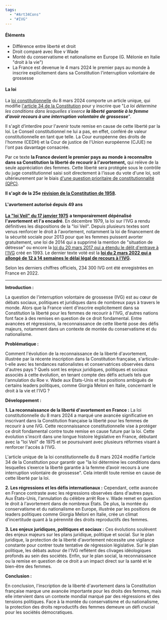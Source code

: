 ```yaml
---
tags:
  - "#Art34Cons"
  - "#IVG"
---
```

#### Éléments
- Différence entre liberté et droit
- Droit comparé avec Roe v Wade
- Monté du conservatisme et nationalisme en Europe (G. Mélonie en Italie "droit à la vie")
- La France est devenue le 4 mars 2024 le premier pays au monde à inscrire explicitement dans sa Constitution l'interruption volontaire de grossesse
#### La loi
La [loi constitutionnelle](https://www.vie-publique.fr/loi/292357-liberte-recours-ivg-dans-la-constitution-avortement-loi-du-8-mars-2024#) du 8 mars 2024 comporte un article unique, qui modifie [l'article 34 de la Constitution](https://www.legifrance.gouv.fr/loda/article_lc/LEGIARTI000019241018 "Article 34 de la Constitution de 1958. Site Légifrance.Nouvelle fenêtre") pour y inscrire que "_La loi détermine les conditions dans lesquelles s’exerce **la liberté garantie à la femme d’avoir recours à une interruption volontaire de grossesse**_". 

Il s'agit d’interdire pour l'avenir toute remise en cause de cette liberté par la loi. Le Conseil constitutionnel ne lui a pas, en effet, conféré de valeur constitutionnelle en tant que telle. La Cour européenne des droits de l'homme (CEDH) et la Cour de justice de l'Union européenne (CJUE) ne l'ont pas davantage consacrée.

Par ce texte **la France devient le premier pays au monde à reconnaître dans sa Constitution** **la liberté de recourir à l'avortement,** qui relève de la seule appréciation des femmes. Cette liberté sera protégée sous le contrôle du juge constitutionnel saisi soit directement à l'issue du vote d'une loi, soit ultérieurement par le biais [d'une question prioritaire de constitutionnalité (QPC)](https://www.vie-publique.fr/node/19560).

**Il s'agit de la 25e** [**révision de la Constitution de 1958**](https://www.vie-publique.fr/node/267859)**.**

#### L'avortement autorisé depuis 49 ans
[**La "loi Veil" du 17 janvier 1975**](https://www.vie-publique.fr/node/272779) **a temporairement dépénalisé l'avortement** **et l'a encadré**. En décembre 1979, la loi sur l'IVG a rendu définitives les dispositions de la "loi Veil". Depuis plusieurs textes sont venus renforcer le droit à l'avortement, notamment la loi de financement de la sécurité sociale pour 2013 pour que les femmes puissent avorter gratuitement, une loi de 2014 qui a supprimé la mention de "situation de détresse" ou encore la [loi du 20 mars 2017 qui a étendu le délit d'entrave à l'IVG](https://www.vie-publique.fr/node/20989) créé en 1993. Le dernier texte voté est la [**loi du 2 mars 2022 qui a allongé de 12 à 14 semaines le délai légal de recours à l'IVG**](https://www.vie-publique.fr/node/276586)**.** 

Selon les derniers chiffres officiels, 234 300 IVG ont été enregistrées en France en 2022.

---
**Introduction :**

La question de l'interruption volontaire de grossesse (IVG) est au cœur de débats sociaux, politiques et juridiques dans de nombreux pays à travers le monde. Alors que la France vient d'inscrire explicitement dans sa Constitution la liberté pour les femmes de recourir à l'IVG, d'autres nations font face à des remises en question de ce droit fondamental. Entre avancées et régressions, la reconnaissance de cette liberté pose des défis majeurs, notamment dans un contexte de montée du conservatisme et du nationalisme.

**Problématique :**

Comment l'évolution de la reconnaissance de la liberté d'avortement, illustrée par la récente inscription dans la Constitution française, s'articule-t-elle avec les tendances nationalistes et conservatrices observées dans d'autres pays ? Quels sont les enjeux juridiques, politiques et sociaux associés à cette évolution, en tenant compte des défis actuels tels que l'annulation du Roe v. Wade aux États-Unis et les positions ambiguës de certains leaders politiques, comme Giorgia Meloni en Italie, concernant le droit à la vie et l'IVG ?

**Développement :**

**1. La reconnaissance de la liberté d'avortement en France :**
La loi constitutionnelle du 8 mars 2024 a marqué une avancée significative en inscrivant dans la Constitution française la liberté pour les femmes de recourir à une IVG. Cette reconnaissance constitutionnelle vise à protéger ce droit fondamental contre toute remise en cause future par la loi. Cette évolution s'inscrit dans une longue histoire législative en France, débutant avec la "loi Veil" de 1975 et se poursuivant avec plusieurs réformes visant à renforcer l'accès à l'IVG.

L'article unique de la loi constitutionnelle du 8 mars 2024 modifie l'article 34 de la Constitution pour garantir que "la loi détermine les conditions dans lesquelles s’exerce la liberté garantie à la femme d’avoir recours à une interruption volontaire de grossesse". Cela interdit toute remise en cause de cette liberté par la loi.

**2. Les régressions et les défis internationaux :**
Cependant, cette avancée en France contraste avec les régressions observées dans d'autres pays. Aux États-Unis, l'annulation du célèbre arrêt Roe v. Wade remet en question le droit à l'avortement dans de nombreux États. De plus, la montée du conservatisme et du nationalisme en Europe, illustrée par les positions de leaders politiques comme Giorgia Meloni en Italie, crée un climat d'incertitude quant à la pérennité des droits reproductifs des femmes.

**3. Les enjeux juridiques, politiques et sociaux :**
Ces évolutions soulèvent des enjeux majeurs sur les plans juridique, politique et social. Sur le plan juridique, la protection de la liberté d'avortement nécessite une vigilance constante pour contrer toute tentative de régression législative. Sur le plan politique, les débats autour de l'IVG reflètent des clivages idéologiques profonds au sein des sociétés. Enfin, sur le plan social, la reconnaissance ou la remise en question de ce droit a un impact direct sur la santé et le bien-être des femmes.

**Conclusion :**

En conclusion, l'inscription de la liberté d'avortement dans la Constitution française marque une avancée importante pour les droits des femmes, mais elle intervient dans un contexte mondial marqué par des régressions et des tensions politiques. Face à la montée du conservatisme et du nationalisme, la protection des droits reproductifs des femmes demeure un défi crucial pour les sociétés démocratiques.